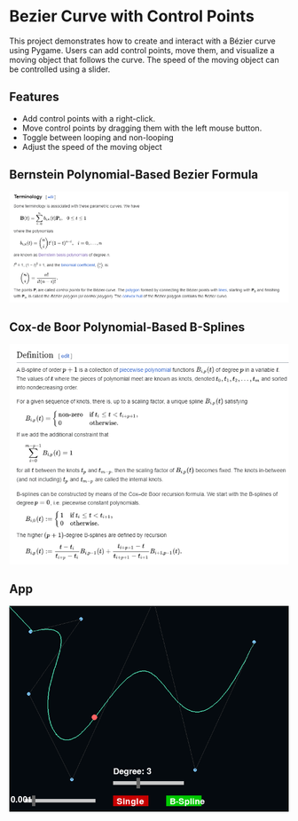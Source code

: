 # Bezier Curve with Control Points

This project demonstrates how to create and interact with a Bézier curve using Pygame. Users can add control points, move them, and visualize a moving object that follows the curve. The speed of the moving object can be controlled using a slider.

## Features
- Add control points with a right-click.
- Move control points by dragging them with the left mouse button.
- Toggle between looping and non-looping
- Adjust the speed of the moving object
## Bernstein Polynomial-Based Bezier Formula
![Screenshot](./images/bernsteinpoly.png)

## Cox-de Boor Polynomial-Based B-Splines
![Screenshot](./images/cox_de_boor.png)

## App
![Screenshot](./images/demo.png)
